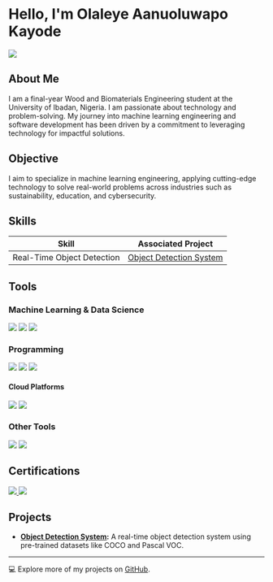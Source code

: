 # Hello, I'm Olaleye Aanuoluwapo Kayode
<a href="https://www.linkedin.com/in/olaleye-aanuoluwapo-kayode"><img src="https://img.shields.io/badge/-LinkedIn-0072b1?&style=for-the-badge&logo=linkedin&logoColor=white" /></a>

## About Me
I am a final-year Wood and Biomaterials Engineering student at the University of Ibadan, Nigeria. I am passionate about technology and problem-solving. My journey into machine learning engineering and software development has been driven by a commitment to leveraging technology for impactful solutions.

## Objective
I aim to specialize in machine learning engineering, applying cutting-edge technology to solve real-world problems across industries such as sustainability, education, and cybersecurity.

## Skills
| Skill                                         | Associated Project         |
|-----------------------------------------------|----------------------------|
| Real-Time Object Detection                    | <a href="https://github.com/users/OAKVISUALZ/projects/4/views/1">Object Detection System</a> |


## Tools
### Machine Learning & Data Science
<div>
    <img src="https://img.shields.io/badge/-TensorFlow-FF6F00?&style=for-the-badge&logo=TensorFlow&logoColor=white" />
    <img src="https://img.shields.io/badge/-Scikit_Learn-F7931E?&style=for-the-badge&logo=scikit-learn&logoColor=white" />
    <img src="https://img.shields.io/badge/-Jupyter_Notebook-F37626?&style=for-the-badge&logo=Jupyter&logoColor=white" />
</div>

### Programming
<div>
    <img src="https://img.shields.io/badge/-Python-3776AB?&style=for-the-badge&logo=Python&logoColor=white" />
    <img src="https://img.shields.io/badge/-C-A8B9CC?&style=for-the-badge&logo=C&logoColor=white" />
    <img src="https://img.shields.io/badge/-SQL-4479A1?&style=for-the-badge&logo=MySQL&logoColor=white" />
</div>

#### Cloud Platforms
<div>
    <img src="https://img.shields.io/badge/-Google_Cloud-4285F4?&style=for-the-badge&logo=Google-Cloud&logoColor=white" />
    <img src="https://img.shields.io/badge/-Microsoft_Azure-0078D4?&style=for-the-badge&logo=Microsoft-Azure&logoColor=white" />
</div>

### Other Tools
<div>
    <img src="https://img.shields.io/badge/-Git-F05032?&style=for-the-badge&logo=Git&logoColor=white" />
    <img src="https://img.shields.io/badge/-Google_Colab-F9AB00?&style=for-the-badge&logo=Google-Colab&logoColor=white" />
</div>

## Certifications
<div>
    <a href="https://www.coursera.org/account/accomplishments/specialization/YZHA9PPIE70J" target="_blank">
        <img src="https://img.shields.io/badge/-Coursera_Specialization-0056D2?&style=for-the-badge&logo=Coursera&logoColor=white" />
    </a>
    <img src="https://img.shields.io/badge/-Google_Cloud_Skills_Boost-4285F4?&style=for-the-badge&logo=Google-Cloud&logoColor=white" />
</div>

## Projects
- **[Object Detection System](https://github.com/users/OAKVISUALZ/projects/4):** A real-time object detection system using pre-trained datasets like COCO and Pascal VOC.

---
💻 Explore more of my projects on [GitHub](https://github.com/OAKVISUALZ/OAK-Portfolio).
